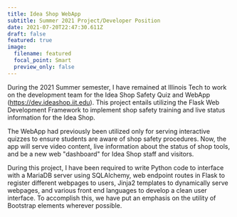 ```yaml
---
title: Idea Shop WebApp
subtitle: Summer 2021 Project/Developer Position
date: 2021-07-20T22:47:30.611Z
draft: false
featured: true
image:
  filename: featured
  focal_point: Smart
  preview_only: false
---
```

During the 2021 Summer semester, I have remained at Illinois Tech to work on the development team for the Idea Shop Safety Quiz and WebApp (<https://dev.ideashop.iit.edu>). This project entails utilizing the Flask Web Development Framework to implement shop safety training and live status information for the Idea Shop.

The WebApp had previously been utilized only for serving interactive quizzes to ensure students are aware of shop safety procedures. Now, the app will serve video content, live information about the status of shop tools, and be a new web "dashboard" for Idea Shop staff and visitors. 

During this project, I have been required to write Python code to interface with a MariaDB server using SQLAlchemy, web endpoint routes in Flask to register different webpages to users, Jinja2 templates to dynamically serve webpages, and various front end languages to develop a clean user interface. To accomplish this, we have put an emphasis on the utility of Bootstrap elements wherever possible.